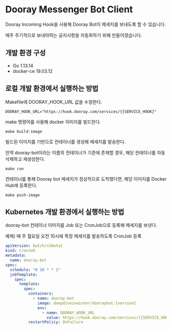 # Dooray Messenger Bot Client

Dooray Incoming Hook을 사용해 Dooray Bot이 메세지를 보내도록 할 수 있습니다.

매주 주기적으로 보내야하는 공지사항을 자동화하기 위해 만들어졌습니다.
 
## 개발 환경 구성
* Go 1.13.14
* docker-ce 19.03.12

## 로컬 개발 환경에서 실행하는 방법

Makefile에 DOORAY_HOOK_URL 값을 수정한다.
```
DOORAY_HOOK_URL="https://hook.dooray.com/services/{{SERVICE_HOOK}"
```

make 명령어를 사용해 docker 이미지를 빌드한다.
```
make build-image
```

빌드된 이미지를 기반으로 컨테이너를 생성해 메세지를 발송한다.

만약 dooray-bot이라는 이름의 컨테이너가 기존에 존재할 경우, 해당 컨테이너를 자동 삭제하고 재생성한다.
```
make run
```

컨테이너를 통해 Dooray bot 메세지가 정상적으로 도착했다면, 해당 이미지를 Docker Hub에 등록한다.
```
make push-image
```

## Kubernetes 개발 환경에서 실행하는 방법

dooray-bot  컨테이너 이미지를 Job 또는 CronJob으로 등록해 메세지를 보낸다.

예제) 매 주 월요일 오전 10시에 특정 메세지를 발송하도록 CronJob 등록

```yaml
apiVersion: batch/v1beta1
kind: CronJob
metadata:
  name: dooray-bot
spec:
  schedule: "0 10 * * 1"
  jobTemplate:
    spec:
      template:
        spec:
          containers:
            - name: dooray-bot
              image: deepdiveinwinter/dooraybot:{version}
              env:
                - name: DOORAY_HOOK_URL
                  value: https://hook.dooray.com/services/{{SERVICE_HOOK}
          restartPolicy: OnFailure
```
